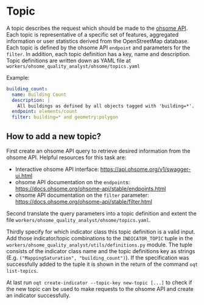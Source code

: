 # Topic

A topic describes the request which should be made to the 
[ohsome API](https://api.ohsome.org). Each topic is representative of a 
specific set of features, aggregated information or user statistics derived from the 
OpenStreetMap database. Each topic is defined by the ohsome API `endpoint` and 
parameters for the `filter`. In addition, each topic definition has a key, name and 
description. Topic definitions are written down as YAML file at 
`workers/ohsome_quality_analyst/ohsome/topics.yaml`

Example:

```yaml
building_count:
  name: Building Count
  description: |
    All buildings as defined by all objects tagged with 'building=*'.
  endpoint: elements/count
  filter: building=* and geometry:polygon
```


## How to add a new topic?

First create an ohsome API query to retrieve desired information from the ohsome API. 
Helpful resources for this task are:
- Interactive ohsome API interface: https://api.ohsome.org/v1/swagger-ui.html
- ohsome API documentation on the `endpoint`s: 
  https://docs.ohsome.org/ohsome-api/stable/endpoints.html
- ohsome API documentation on the `filter` parameter: 
  https://docs.ohsome.org/ohsome-api/stable/filter.html

Second translate the query parameters into a topic definition and extent the file 
`workers/ohsome_quality_analyst/ohsome/topics.yaml`.

Thirdly specify for which indicator class this topic definition is a valid input. Add 
those indicator/topic combinations to the `INDICATOR_TOPIC` tuple in the 
`workers/ohsome_quality_analyst/utils/definitions.py` module. The tuple consists of the 
indicator class name and the topic definitions key as strings (E.g. 
`("MappingSaturation", "building_count")`). If the specification was 
successfully added to the tuple it is shown in the return of the command 
`oqt list-topics`.

At last run `oqt create-indicator --topic-key new-topic [...]` to check if the new topic can be used to make requests to the ohsome API and create an indicator successfully.
